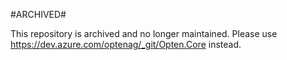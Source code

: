 #ARCHIVED#

This repository is archived and no longer maintained.
Please use https://dev.azure.com/optenag/_git/Opten.Core instead.
